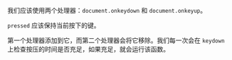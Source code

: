 
我们应该使用两个处理器：`document.onkeydown` 和 `document.onkeyup`。

`pressed` 应该保持当前按下的键。

第一个处理器添加到它，而第二个处理器会将它移除。我们每一次会在 `keydown` 上检查按压的时间是否充足，如果充足，就会运行该函数。
